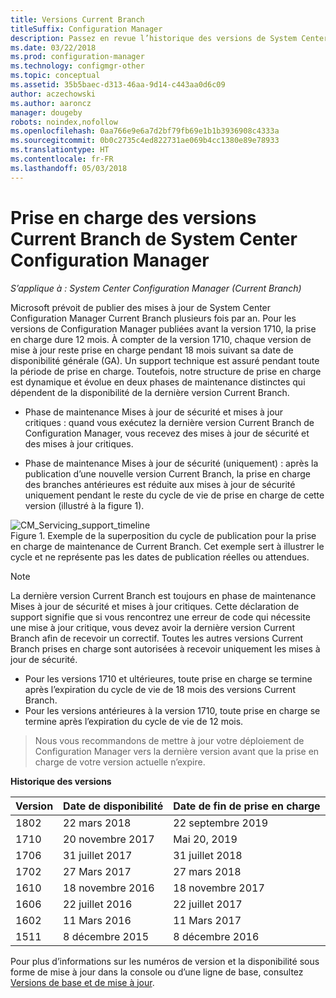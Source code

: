 ```yaml
---
title: Versions Current Branch
titleSuffix: Configuration Manager
description: Passez en revue l’historique des versions de System Center Configuration Manager et découvrez les phases de service proposées.
ms.date: 03/22/2018
ms.prod: configuration-manager
ms.technology: configmgr-other
ms.topic: conceptual
ms.assetid: 35b5baec-d313-46aa-9d14-c443aa0d6c09
author: aczechowski
ms.author: aaroncz
manager: dougeby
robots: noindex,nofollow
ms.openlocfilehash: 0aa766e9e6a7d2bf79fb69e1b1b3936908c4333a
ms.sourcegitcommit: 0b0c2735c4ed822731ae069b4cc1380e89e78933
ms.translationtype: HT
ms.contentlocale: fr-FR
ms.lasthandoff: 05/03/2018
---
```

# <a name="support-for-system-center-configuration-manager-current-branch-versions"></a>Prise en charge des versions Current Branch de System Center Configuration Manager

*S’applique à : System Center Configuration Manager (Current Branch)*

Microsoft prévoit de publier des mises à jour de System Center Configuration Manager Current Branch plusieurs fois par an. Pour les versions de Configuration Manager publiées avant la version 1710, la prise en charge dure 12 mois. À compter de la version 1710, chaque version de mise à jour reste prise en charge pendant 18 mois suivant sa date de disponibilité générale (GA). Un support technique est assuré pendant toute la période de prise en charge. Toutefois, notre structure de prise en charge est dynamique et évolue en deux phases de maintenance distinctes qui dépendent de la disponibilité de la dernière version Current Branch.  

-   Phase de maintenance Mises à jour de sécurité et mises à jour critiques : quand vous exécutez la dernière version Current Branch de Configuration Manager, vous recevez des mises à jour de sécurité et des mises à jour critiques.  

-   Phase de maintenance Mises à jour de sécurité (uniquement) : après la publication d’une nouvelle version Current Branch, la prise en charge des branches antérieures est réduite aux mises à jour de sécurité uniquement pendant le reste du cycle de vie de prise en charge de cette version (illustré à la figure 1).  

 ![CM&#95;Servicing&#95;support&#95;timeline](media/CM_Servicing_support_timeline1.png "CM_Servicing_support_timeline")  
Figure 1. Exemple de la superposition du cycle de publication pour la prise en charge de maintenance de Current Branch. Cet exemple sert à illustrer le cycle et ne représente pas les dates de publication réelles ou attendues.

> [!NOTE]  
>  La dernière version Current Branch est toujours en phase de maintenance Mises à jour de sécurité et mises à jour critiques. Cette déclaration de support signifie que si vous rencontrez une erreur de code qui nécessite une mise à jour critique, vous devez avoir la dernière version Current Branch afin de recevoir un correctif. Toutes les autres versions Current Branch prises en charge sont autorisées à recevoir uniquement les mises à jour de sécurité.
> - Pour les versions 1710 et ultérieures, toute prise en charge se termine après l’expiration du cycle de vie de 18 mois des versions Current Branch.
> - Pour les versions antérieures à la version 1710, toute prise en charge se termine après l’expiration du cycle de vie de 12 mois.

> Nous vous recommandons de mettre à jour votre déploiement de Configuration Manager vers la dernière version avant que la prise en charge de votre version actuelle n’expire.

 **Historique des versions**  

|Version |Date de disponibilité |Date de fin de prise en charge|  
|-------------|-----------------------|----------------------|
|1802|22 mars 2018|22 septembre 2019  
|1710|20 novembre 2017|Mai 20, 2019 |
|1706|31 juillet 2017|31 juillet 2018|
|1702|27 Mars 2017|27 mars 2018|
|1610|18 novembre 2016|18 novembre 2017|
|1606|22 juillet 2016| 22 juillet 2017|
|1602|11 Mars 2016|11 Mars 2017|
|1511|8 décembre 2015|8 décembre 2016|  




Pour plus d’informations sur les numéros de version et la disponibilité sous forme de mise à jour dans la console ou d’une ligne de base, consultez [Versions de base et de mise à jour](/sccm/core/servers/manage/updates#a-namebkmkbaselinesa-baseline-and-update-versions).
